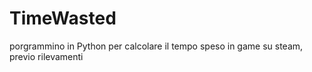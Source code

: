 # TimeWasted
porgrammino in Python per calcolare il tempo speso in game su steam, previo rilevamenti
